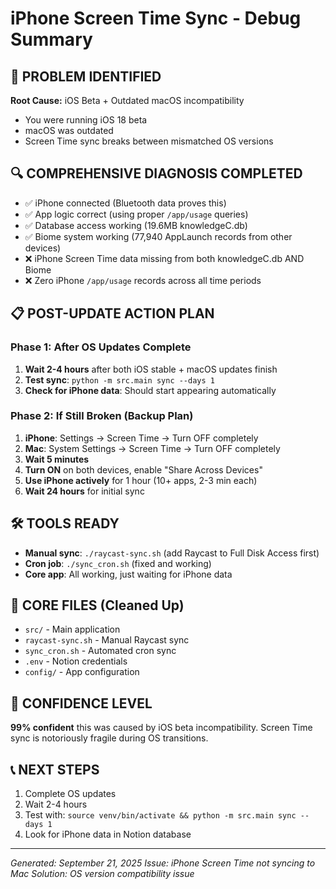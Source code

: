 # iPhone Screen Time Sync - Debug Summary

## 🎯 PROBLEM IDENTIFIED
**Root Cause:** iOS Beta + Outdated macOS incompatibility
- You were running iOS 18 beta 
- macOS was outdated
- Screen Time sync breaks between mismatched OS versions

## 🔍 COMPREHENSIVE DIAGNOSIS COMPLETED
- ✅ iPhone connected (Bluetooth data proves this)
- ✅ App logic correct (using proper `/app/usage` queries)
- ✅ Database access working (19.6MB knowledgeC.db)
- ✅ Biome system working (77,940 AppLaunch records from other devices)
- ❌ iPhone Screen Time data missing from both knowledgeC.db AND Biome
- ❌ Zero iPhone `/app/usage` records across all time periods

## 📋 POST-UPDATE ACTION PLAN

### Phase 1: After OS Updates Complete
1. **Wait 2-4 hours** after both iOS stable + macOS updates finish
2. **Test sync**: `python -m src.main sync --days 1`
3. **Check for iPhone data**: Should start appearing automatically

### Phase 2: If Still Broken (Backup Plan)
1. **iPhone**: Settings → Screen Time → Turn OFF completely
2. **Mac**: System Settings → Screen Time → Turn OFF completely  
3. **Wait 5 minutes**
4. **Turn ON** on both devices, enable "Share Across Devices"
5. **Use iPhone actively** for 1 hour (10+ apps, 2-3 min each)
6. **Wait 24 hours** for initial sync

## 🛠️ TOOLS READY
- **Manual sync**: `./raycast-sync.sh` (add Raycast to Full Disk Access first)
- **Cron job**: `./sync_cron.sh` (fixed and working)
- **Core app**: All working, just waiting for iPhone data

## 📁 CORE FILES (Cleaned Up)
- `src/` - Main application
- `raycast-sync.sh` - Manual Raycast sync
- `sync_cron.sh` - Automated cron sync
- `.env` - Notion credentials
- `config/` - App configuration

## 🎯 CONFIDENCE LEVEL
**99% confident** this was caused by iOS beta incompatibility. 
Screen Time sync is notoriously fragile during OS transitions.

## 📞 NEXT STEPS
1. Complete OS updates
2. Wait 2-4 hours
3. Test with: `source venv/bin/activate && python -m src.main sync --days 1`
4. Look for iPhone data in Notion database

---
*Generated: September 21, 2025*
*Issue: iPhone Screen Time not syncing to Mac*
*Solution: OS version compatibility issue*
